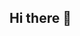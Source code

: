 ## Hi there 👋

<!--
**LukasKulisek/LukasKulisek** is a ✨ _special_ ✨ repository because its `README.md` (this file) appears on your GitHub profile.

Here are some ideas to get you started:
- 🌱 I’m currently learning: How to use Raspberry Pi on 100%
- 😄 Pronouns: He/him
